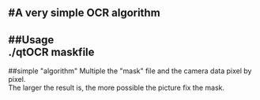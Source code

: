 #A very simple OCR algorithm
---
##Usage
<br>./qtOCR maskfile
---
##simple "algorithm"
Multiple the "mask" file and the camera data pixel by pixel.<br>
The larger the result is, the more possible the picture fix the mask.
